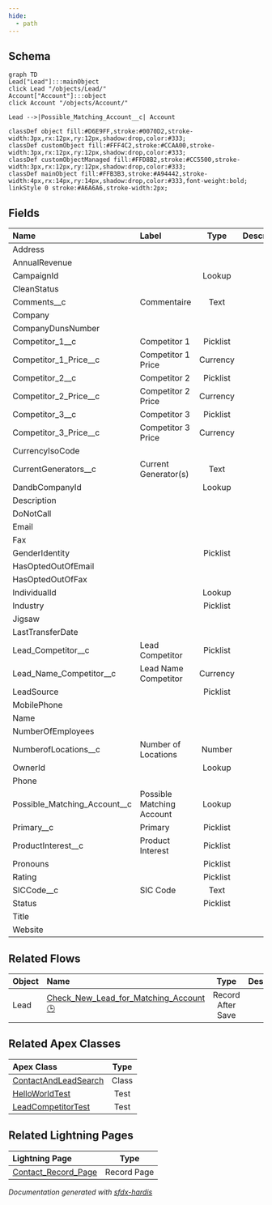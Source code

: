 ```yaml
---
hide:
  - path
---
```



## Schema

```mermaid
graph TD
Lead["Lead"]:::mainObject
click Lead "/objects/Lead/"
Account["Account"]:::object
click Account "/objects/Account/"

Lead -->|Possible_Matching_Account__c| Account

classDef object fill:#D6E9FF,stroke:#0070D2,stroke-width:3px,rx:12px,ry:12px,shadow:drop,color:#333;
classDef customObject fill:#FFF4C2,stroke:#CCAA00,stroke-width:3px,rx:12px,ry:12px,shadow:drop,color:#333;
classDef customObjectManaged fill:#FFD8B2,stroke:#CC5500,stroke-width:3px,rx:12px,ry:12px,shadow:drop,color:#333;
classDef mainObject fill:#FFB3B3,stroke:#A94442,stroke-width:4px,rx:14px,ry:14px,shadow:drop,color:#333,font-weight:bold;
linkStyle 0 stroke:#A6A6A6,stroke-width:2px;

```


<!-- Object description -->

## Fields

| Name      | Label | Type | Description |
| :-------- | :---- | :--: | :---------- | 
| Address |  |  | <!-- --> |
| AnnualRevenue |  |  | <!-- --> |
| CampaignId |  | Lookup | <!-- --> |
| CleanStatus |  |  | <!-- --> |
| Comments__c | Commentaire | Text | <!-- --> |
| Company |  |  | <!-- --> |
| CompanyDunsNumber |  |  | <!-- --> |
| Competitor_1__c | Competitor 1 | Picklist | <!-- --> |
| Competitor_1_Price__c | Competitor 1 Price | Currency | <!-- --> |
| Competitor_2__c | Competitor 2 | Picklist | <!-- --> |
| Competitor_2_Price__c | Competitor 2 Price | Currency | <!-- --> |
| Competitor_3__c | Competitor 3 | Picklist | <!-- --> |
| Competitor_3_Price__c | Competitor 3 Price | Currency | <!-- --> |
| CurrencyIsoCode |  |  | <!-- --> |
| CurrentGenerators__c | Current Generator(s) | Text | <!-- --> |
| DandbCompanyId |  | Lookup | <!-- --> |
| Description |  |  | <!-- --> |
| DoNotCall |  |  | <!-- --> |
| Email |  |  | <!-- --> |
| Fax |  |  | <!-- --> |
| GenderIdentity |  | Picklist | <!-- --> |
| HasOptedOutOfEmail |  |  | <!-- --> |
| HasOptedOutOfFax |  |  | <!-- --> |
| IndividualId |  | Lookup | <!-- --> |
| Industry |  | Picklist | <!-- --> |
| Jigsaw |  |  | <!-- --> |
| LastTransferDate |  |  | <!-- --> |
| Lead_Competitor__c | Lead Competitor | Picklist | <!-- --> |
| Lead_Name_Competitor__c | Lead Name Competitor | Currency | <!-- --> |
| LeadSource |  | Picklist | <!-- --> |
| MobilePhone |  |  | <!-- --> |
| Name |  |  | <!-- --> |
| NumberOfEmployees |  |  | <!-- --> |
| NumberofLocations__c | Number of Locations | Number | <!-- --> |
| OwnerId |  | Lookup | <!-- --> |
| Phone |  |  | <!-- --> |
| Possible_Matching_Account__c | Possible Matching Account | Lookup | <!-- --> |
| Primary__c | Primary | Picklist | <!-- --> |
| ProductInterest__c | Product Interest | Picklist | <!-- --> |
| Pronouns |  | Picklist | <!-- --> |
| Rating |  | Picklist | <!-- --> |
| SICCode__c | SIC Code | Text | <!-- --> |
| Status |  | Picklist | <!-- --> |
| Title |  |  | <!-- --> |
| Website |  |  | <!-- --> |


## Related Flows

| Object | Name      | Type | Description |
| :----  | :-------- | :--: | :---------- | 
| Lead | [Check_New_Lead_for_Matching_Account](../flows/Check_New_Lead_for_Matching_Account.md) [🕒](../flows/Check_New_Lead_for_Matching_Account-history.md) |  Record After Save | <!-- --> |


## Related Apex Classes

| Apex Class | Type |
| :----      | :--: | 
| [ContactAndLeadSearch](../apex/ContactAndLeadSearch.md) | Class |
| [HelloWorldTest](../apex/HelloWorldTest.md) | Test |
| [LeadCompetitorTest](../apex/LeadCompetitorTest.md) | Test |


## Related Lightning Pages

| Lightning Page | Type |
| :----      | :--: | 
| [Contact_Record_Page](../pages/Contact_Record_Page.md) |  Record Page |


_Documentation generated with [sfdx-hardis](https://sfdx-hardis.cloudity.com)_
